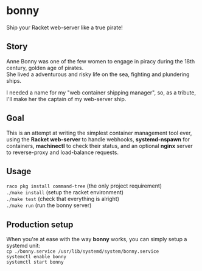 # bonny
Ship your Racket web-server like a true pirate!

## Story

Anne Bonny was one of the few women to engage in piracy during the 18th century, golden age of pirates.  
She lived a adventurous and risky life on the sea, fighting and plundering ships.  
  
I needed a name for my "web container shipping manager", so, as a tribute, I'll make her the captain of my web-server ship.

## Goal

This is an attempt at writing the simplest container management tool ever, using the **Racket web-server** to handle webhooks, **systemd-nspawn** for containers, **machinectl** to check their status, and an optional **nginx** server to reverse-proxy and load-balance requests.  

## Usage

`raco pkg install command-tree` (the only project requirement)  
`./make install`  (setup the racket environment)  
`./make test` (check that everything is alright)  
`./make run` (run the bonny server)  

## Production setup

When you're at ease with the way **bonny** works, you can simply setup a systemd unit:  
`cp ./bonny.service /usr/lib/systemd/system/bonny.service`  
`systemctl enable bonny`  
`systemctl start bonny`  
